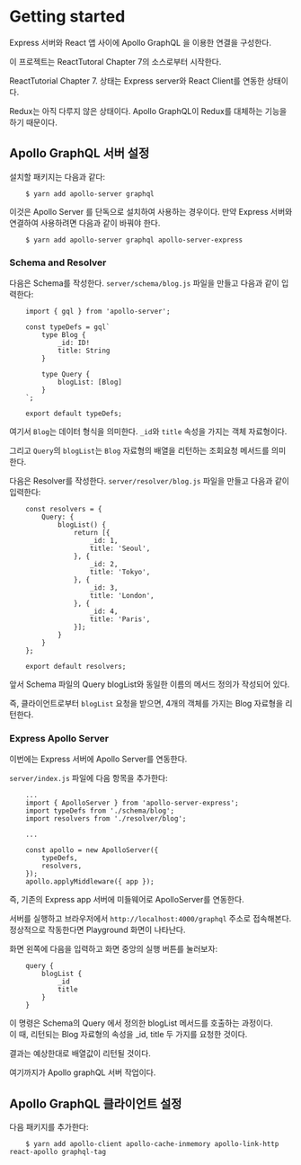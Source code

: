 # Getting started

Express 서버와 React 앱 사이에 Apollo GraphQL 을 이용한 연결을 구성한다.

이 프로젝트는 ReactTutoral Chapter 7의 소스로부터 시작한다.

ReactTutorial Chapter 7. 상태는 Express server와 React Client를 연동한 상태이다.

Redux는 아직 다루지 않은 상태이다. Apollo GraphQL이 Redux를 대체하는 기능을 하기 때문이다.

## Apollo GraphQL 서버 설정

설치할 패키지는 다음과 같다:

```
    $ yarn add apollo-server graphql
```

이것은 Apollo Server 를 단독으로 설치하여 사용하는 경우이다. 만약 Express 서버와 연결하여 사용하려면 다음과 같이 바꿔야 한다.

```
    $ yarn add apollo-server graphql apollo-server-express
```

### Schema and Resolver  

다음은 Schema를 작성한다. `server/schema/blog.js` 파일을 만들고 다음과 같이 입력한다:

```
    import { gql } from 'apollo-server';

    const typeDefs = gql`
        type Blog {
            _id: ID!
            title: String
        }

        type Query {
            blogList: [Blog]
        }
    `;

    export default typeDefs;
```

여기서 `Blog`는 데이터 형식을 의미한다. `_id`와 `title` 속성을 가지는 객체 자료형이다.

그리고 `Query`의 `blogList`는 `Blog` 자료형의 배열을 리턴하는 조회요청 메서드를 의미한다.

다음은 Resolver를 작성한다. `server/resolver/blog.js` 파일을 만들고 다음과 같이 입력한다:

```
    const resolvers = {
        Query: {
            blogList() {
                return [{
                    _id: 1,
                    title: 'Seoul',
                }, {
                    _id: 2,
                    title: 'Tokyo',
                }, {
                    _id: 3,
                    title: 'London',
                }, {
                    _id: 4,
                    title: 'Paris',
                }];
            }
        }
    };

    export default resolvers;
```

앞서 Schema 파일의 Query blogList와 동일한 이름의 메서드 정의가 작성되어 있다.

즉, 클라이언트로부터 `blogList` 요청을 받으면, 4개의 객체를 가지는 Blog 자료형을 리턴한다.

### Express Apollo Server

이번에는 Express 서버에 Apollo Server를 연동한다.

`server/index.js` 파일에 다음 항목을 추가한다:

```
    ...
    import { ApolloServer } from 'apollo-server-express';
    import typeDefs from './schema/blog';
    import resolvers from './resolver/blog';

    ...

    const apollo = new ApolloServer({
        typeDefs,
        resolvers,
    });
    apollo.applyMiddleware({ app });

```

즉, 기존의 Express app 서버에 미들웨어로 ApolloServer를 연동한다.

서버를 실행하고 브라우저에서 `http://localhost:4000/graphql` 주소로 접속해본다.
정상적으로 작동한다면 Playground 화면이 나타난다.

화면 왼쪽에 다음을 입력하고 화면 중앙의 실행 버튼를 눌러보자:

```
    query {
        blogList {
            _id
            title
        }
    }
```

이 명령은 Schema의 Query 에서 정의한 blogList 메서드를 호출하는 과정이다.  
이 때, 리턴되는 Blog 자료형의 속성을 _id, title 두 가지를 요청한 것이다.

결과는 예상한대로 배열값이 리턴될 것이다.

여기까지가 Apollo graphQL 서버 작업이다.

## Apollo GraphQL 클라이언트 설정

다음 패키지를 추가한다:

```
    $ yarn add apollo-client apollo-cache-inmemory apollo-link-http react-apollo graphql-tag
```


